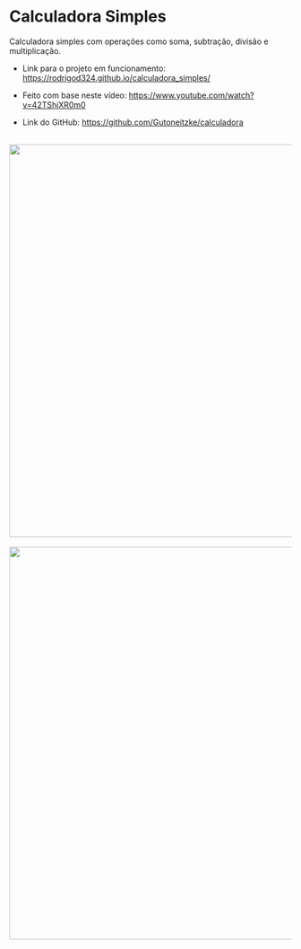 # Calculadora Simples
Calculadora simples com operações como soma, subtração, divisão e multiplicação.
* Link para o projeto em funcionamento:  https://rodrigod324.github.io/calculadora_simples/

* Feito com base neste vídeo: https://www.youtube.com/watch?v=42TShjXR0m0
* Link do GitHub: https://github.com/Gutoneitzke/calculadora
<br>
<div align="center">
  <img src="https://user-images.githubusercontent.com/101531485/160146030-eb11092c-6e89-44cf-8389-808ad51f9d73.PNG" width="700px" />
</div>

<br>
<div align="center">
  <img src="https://user-images.githubusercontent.com/101531485/160146224-a221d447-9d9b-4b8c-868a-c6d4dd4b8da4.PNG" width="700px" />
</div>
